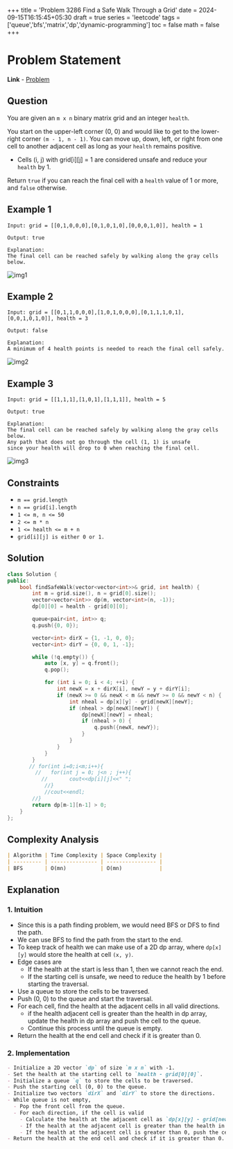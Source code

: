 +++
title = 'Problem 3286 Find a Safe Walk Through a Grid'
date = 2024-09-15T16:15:45+05:30
draft = true
series = 'leetcode'
tags =['queue','bfs','matrix','dp','dynamic-programming']
toc = false
math = false
+++

# Problem Statement

**Link** - [Problem ](https://leetcode.com/problems/find-a-safe-walk-through-a-grid/description/)

## Question

You are given an `m x n` binary matrix grid and an integer `health`.

You start on the upper-left corner (0, 0) and would like to get to the lower-right corner `(m - 1, n - 1)`.
You can move up, down, left, or right from one cell to another adjacent cell as long as your `health` remains positive.

- Cells (i, j) with grid[i][j] = 1 are considered unsafe and reduce your `health` by 1.

Return `true` if you can reach the final cell with a `health` value of 1 or more, and `false` otherwise.

## Example 1

```
Input: grid = [[0,1,0,0,0],[0,1,0,1,0],[0,0,0,1,0]], health = 1

Output: true

Explanation:
The final cell can be reached safely by walking along the gray cells below.
```

![img1](https://assets.leetcode.com/uploads/2024/08/04/3868_examples_1drawio.png)

## Example 2

```
Input: grid = [[0,1,1,0,0,0],[1,0,1,0,0,0],[0,1,1,1,0,1],[0,0,1,0,1,0]], health = 3

Output: false

Explanation:
A minimum of 4 health points is needed to reach the final cell safely.
```

![img2](https://assets.leetcode.com/uploads/2024/08/04/3868_examples_2drawio.png)

## Example 3

```
Input: grid = [[1,1,1],[1,0,1],[1,1,1]], health = 5

Output: true

Explanation:
The final cell can be reached safely by walking along the gray cells below.
Any path that does not go through the cell (1, 1) is unsafe
since your health will drop to 0 when reaching the final cell.
```

![img3](https://assets.leetcode.com/uploads/2024/08/04/3868_examples_3drawio.png)

## Constraints

- `m == grid.length`
- `n == grid[i].length`
- `1 <= m, n <= 50`
- `2 <= m * n`
- `1 <= health <= m + n`
- `grid[i][j] is either 0 or 1.`

## Solution

```cpp
class Solution {
public:
    bool findSafeWalk(vector<vector<int>>& grid, int health) {
        int m = grid.size(), n = grid[0].size();
        vector<vector<int>> dp(m, vector<int>(n, -1));
        dp[0][0] = health - grid[0][0];

        queue<pair<int, int>> q;
        q.push({0, 0});

        vector<int> dirX = {1, -1, 0, 0};
        vector<int> dirY = {0, 0, 1, -1};

        while (!q.empty()) {
            auto [x, y] = q.front();
            q.pop();

            for (int i = 0; i < 4; ++i) {
                int newX = x + dirX[i], newY = y + dirY[i];
                if (newX >= 0 && newX < m && newY >= 0 && newY < n) {
                    int nheal = dp[x][y] - grid[newX][newY];
                    if (nheal > dp[newX][newY]) {
                        dp[newX][newY] = nheal;
                        if (nheal > 0) {
                            q.push({newX, newY});
                        }
                    }
                }
            }
        }
       // for(int i=0;i<m;i++){
         //   for(int j = 0; j<n ; j++){
           //       cout<<dp[i][j]<<" ";
            //}
            //cout<<endl;
        //}
        return dp[m-1][n-1] > 0;
    }
};

```

## Complexity Analysis

```markdown
| Algorithm | Time Complexity | Space Complexity |
| --------- | --------------- | ---------------- |
| BFS       | O(mn)           | O(mn)            |
```

## Explanation

### 1. Intuition

- Since this is a path finding problem, we would need BFS or DFS to find the path.
- We can use BFS to find the path from the start to the end.
- To keep track of health we can make use of a 2D dp array, where `dp[x][y]` would store the health at cell `(x, y)`.
- Edge cases are
  - If the health at the start is less than 1, then we cannot reach the end.
  - If the starting cell is unsafe, we need to reduce the health by 1 before starting the traversal.
- Use a queue to store the cells to be traversed.
- Push (0, 0) to the queue and start the traversal.
- For each cell, find the health at the adjacent cells in all valid directions.
  - if the health adjacent cell is greater than the health in dp array, update the health in dp array and push the cell to the queue.
  - Continue this process until the queue is empty.
- Return the health at the end cell and check if it is greater than 0.

### 2. Implementation

```markdown
- Initialize a 2D vector `dp` of size `m x n` with -1.
- Set the health at the starting cell to `health - grid[0][0]`.
- Initialize a queue `q` to store the cells to be traversed.
- Push the starting cell (0, 0) to the queue.
- Initialize two vectors `dirX` and `dirY` to store the directions.
- While queue is not empty,
  - Pop the front cell from the queue.
  - For each direction, if the cell is valid
    - Calculate the health at the adjacent cell as `dp[x][y] - grid[newX][newY]`.
    - If the health at the adjacent cell is greater than the health in dp array, update the health in dp array.
    - If the health at the adjacent cell is greater than 0, push the cell to the queue.
- Return the health at the end cell and check if it is greater than 0.
```
